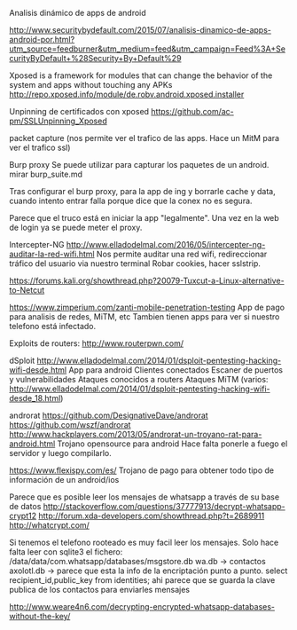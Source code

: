 Analisis dinámico de apps de android

http://www.securitybydefault.com/2015/07/analisis-dinamico-de-apps-android-por.html?utm_source=feedburner&utm_medium=feed&utm_campaign=Feed%3A+SecurityByDefault+%28Security+By+Default%29



Xposed is a framework for modules that can change the behavior of the system and apps without touching any APKs
http://repo.xposed.info/module/de.robv.android.xposed.installer


Unpinning de certificados con xposed
https://github.com/ac-pm/SSLUnpinning_Xposed


packet capture (nos permite ver el trafico de las apps. Hace un MitM para ver el trafico ssl)


Burp proxy
Se puede utilizar para capturar los paquetes de un android.
mirar burp_suite.md

Tras configurar el burp proxy, para la app de ing y borrarle cache y data, cuando intento entrar falla porque dice que la conex no es segura.

Parece que el truco está en iniciar la app "legalmente".
Una vez en la web de login ya se puede meter el proxy.



Intercepter-NG
http://www.elladodelmal.com/2016/05/intercepter-ng-auditar-la-red-wifi.html
Nos permite auditar una red wifi, redireccionar tráfico del usuario via nuestro terminal
Robar cookies, hacer sslstrip.


https://forums.kali.org/showthread.php?20079-Tuxcut-a-Linux-alternative-to-Netcut

https://www.zimperium.com/zanti-mobile-penetration-testing
App de pago para analisis de redes, MiTM, etc
Tambien tienen apps para ver si nuestro telefono está infectado.


Exploits de routers:
http://www.routerpwn.com/


dSploit
http://www.elladodelmal.com/2014/01/dsploit-pentesting-hacking-wifi-desde.html
App para android
Clientes conectados
Escaner de puertos y vulnerabilidades
Ataques conocidos a routers
Ataques MiTM (varios: http://www.elladodelmal.com/2014/01/dsploit-pentesting-hacking-wifi-desde_18.html)


androrat
https://github.com/DesignativeDave/androrat
https://github.com/wszf/androrat
http://www.hackplayers.com/2013/05/androrat-un-troyano-rat-para-android.html
Trojano opensource para android
Hace falta ponerle a fuego el servidor y luego compilarlo.


https://www.flexispy.com/es/
Trojano de pago para obtener todo tipo de información de un android/ios


Parece que es posible leer los mensajes de whatsapp a través de su base de datos
http://stackoverflow.com/questions/37777913/decrypt-whatsapp-crypt12
http://forum.xda-developers.com/showthread.php?t=2689911
http://whatcrypt.com/

Si tenemos el telefono rooteado es muy facil leer los mensajes.
Solo hace falta leer con sqlite3 el fichero:
/data/data/com.whatsapp/databases/msgstore.db
wa.db -> contactos
axolotl.db -> parece que esta la info de la encriptación punto a punto.
  select recipient_id,public_key from identities;
  ahi parece que se guarda la clave publica de los contactos para enviarles mensajes

http://www.weare4n6.com/decrypting-encrypted-whatsapp-databases-without-the-key/
